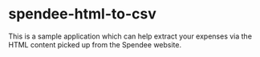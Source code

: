 # spendee-html-to-csv
This is a sample application which can help extract your expenses via the HTML content picked up from the Spendee website.
